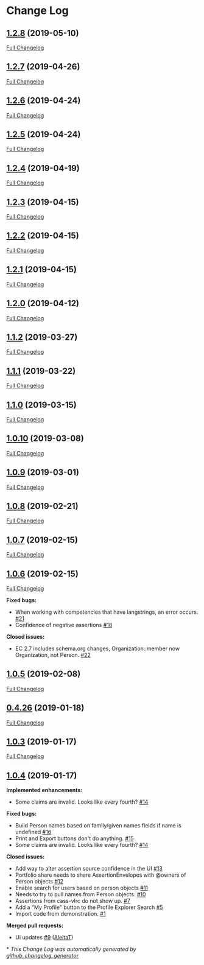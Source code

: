 # Change Log

## [1.2.8](https://github.com/cassproject/cass-profile/tree/1.2.8) (2019-05-10)
[Full Changelog](https://github.com/cassproject/cass-profile/compare/1.2.7...1.2.8)

## [1.2.7](https://github.com/cassproject/cass-profile/tree/1.2.7) (2019-04-26)
[Full Changelog](https://github.com/cassproject/cass-profile/compare/1.2.6...1.2.7)

## [1.2.6](https://github.com/cassproject/cass-profile/tree/1.2.6) (2019-04-24)
[Full Changelog](https://github.com/cassproject/cass-profile/compare/1.2.5...1.2.6)

## [1.2.5](https://github.com/cassproject/cass-profile/tree/1.2.5) (2019-04-24)
[Full Changelog](https://github.com/cassproject/cass-profile/compare/1.2.4...1.2.5)

## [1.2.4](https://github.com/cassproject/cass-profile/tree/1.2.4) (2019-04-19)
[Full Changelog](https://github.com/cassproject/cass-profile/compare/1.2.3...1.2.4)

## [1.2.3](https://github.com/cassproject/cass-profile/tree/1.2.3) (2019-04-15)
[Full Changelog](https://github.com/cassproject/cass-profile/compare/1.2.2...1.2.3)

## [1.2.2](https://github.com/cassproject/cass-profile/tree/1.2.2) (2019-04-15)
[Full Changelog](https://github.com/cassproject/cass-profile/compare/1.2.1...1.2.2)

## [1.2.1](https://github.com/cassproject/cass-profile/tree/1.2.1) (2019-04-15)
[Full Changelog](https://github.com/cassproject/cass-profile/compare/1.2.0...1.2.1)

## [1.2.0](https://github.com/cassproject/cass-profile/tree/1.2.0) (2019-04-12)
[Full Changelog](https://github.com/cassproject/cass-profile/compare/1.1.2...1.2.0)

## [1.1.2](https://github.com/cassproject/cass-profile/tree/1.1.2) (2019-03-27)
[Full Changelog](https://github.com/cassproject/cass-profile/compare/1.1.1...1.1.2)

## [1.1.1](https://github.com/cassproject/cass-profile/tree/1.1.1) (2019-03-22)
[Full Changelog](https://github.com/cassproject/cass-profile/compare/1.1.0...1.1.1)

## [1.1.0](https://github.com/cassproject/cass-profile/tree/1.1.0) (2019-03-15)
[Full Changelog](https://github.com/cassproject/cass-profile/compare/1.0.10...1.1.0)

## [1.0.10](https://github.com/cassproject/cass-profile/tree/1.0.10) (2019-03-08)
[Full Changelog](https://github.com/cassproject/cass-profile/compare/1.0.9...1.0.10)

## [1.0.9](https://github.com/cassproject/cass-profile/tree/1.0.9) (2019-03-01)
[Full Changelog](https://github.com/cassproject/cass-profile/compare/1.0.8...1.0.9)

## [1.0.8](https://github.com/cassproject/cass-profile/tree/1.0.8) (2019-02-21)
[Full Changelog](https://github.com/cassproject/cass-profile/compare/1.0.7...1.0.8)

## [1.0.7](https://github.com/cassproject/cass-profile/tree/1.0.7) (2019-02-15)
[Full Changelog](https://github.com/cassproject/cass-profile/compare/1.0.6...1.0.7)

## [1.0.6](https://github.com/cassproject/cass-profile/tree/1.0.6) (2019-02-15)
[Full Changelog](https://github.com/cassproject/cass-profile/compare/1.0.5...1.0.6)

**Fixed bugs:**

- When working with competencies that have langstrings, an error occurs. [\#21](https://github.com/cassproject/cass-profile/issues/21)
- Confidence of negative assertions [\#18](https://github.com/cassproject/cass-profile/issues/18)

**Closed issues:**

- EC 2.7 includes schema.org changes, Organization::member now Organization, not Person. [\#22](https://github.com/cassproject/cass-profile/issues/22)

## [1.0.5](https://github.com/cassproject/cass-profile/tree/1.0.5) (2019-02-08)
[Full Changelog](https://github.com/cassproject/cass-profile/compare/0.4.26...1.0.5)

## [0.4.26](https://github.com/cassproject/cass-profile/tree/0.4.26) (2019-01-18)
[Full Changelog](https://github.com/cassproject/cass-profile/compare/1.0.3...0.4.26)

## [1.0.3](https://github.com/cassproject/cass-profile/tree/1.0.3) (2019-01-17)
[Full Changelog](https://github.com/cassproject/cass-profile/compare/1.0.4...1.0.3)

## [1.0.4](https://github.com/cassproject/cass-profile/tree/1.0.4) (2019-01-17)
**Implemented enhancements:**

- Some claims are invalid. Looks like every fourth? [\#14](https://github.com/cassproject/cass-profile/issues/14)

**Fixed bugs:**

- Build Person names based on family/given names fields if name is undefined [\#16](https://github.com/cassproject/cass-profile/issues/16)
- Print and Export buttons don't do anything. [\#15](https://github.com/cassproject/cass-profile/issues/15)
- Some claims are invalid. Looks like every fourth? [\#14](https://github.com/cassproject/cass-profile/issues/14)

**Closed issues:**

- Add way to alter assertion source confidence in the UI [\#13](https://github.com/cassproject/cass-profile/issues/13)
- Portfolio share needs to share AssertionEnvelopes with @owners of Person objects [\#12](https://github.com/cassproject/cass-profile/issues/12)
- Enable search for users based on person objects [\#11](https://github.com/cassproject/cass-profile/issues/11)
- Needs to try to pull names from Person objects. [\#10](https://github.com/cassproject/cass-profile/issues/10)
- Assertions from cass-vlrc do not show up. [\#7](https://github.com/cassproject/cass-profile/issues/7)
- Add a "My Profile" button to the Profile Explorer Search [\#5](https://github.com/cassproject/cass-profile/issues/5)
- Import code from demonstration. [\#1](https://github.com/cassproject/cass-profile/issues/1)

**Merged pull requests:**

- Ui updates [\#9](https://github.com/cassproject/cass-profile/pull/9) ([AleitaT](https://github.com/AleitaT))



\* *This Change Log was automatically generated by [github_changelog_generator](https://github.com/skywinder/Github-Changelog-Generator)*